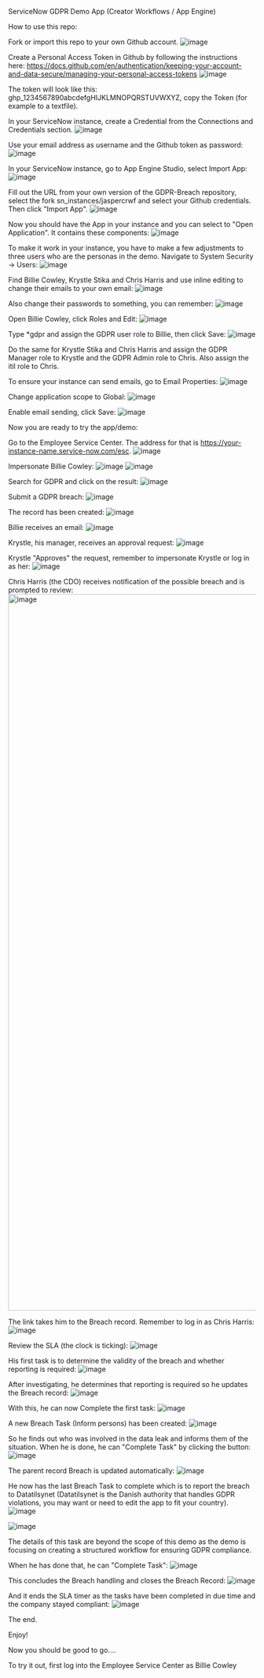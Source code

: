 ServiceNow GDPR Demo App (Creator Workflows / App Engine)

How to use this repo:

Fork or import this repo to your own Github account.
![image](https://github.com/user-attachments/assets/3877293b-f975-4639-a636-c291df16c3cf)

Create a Personal Access Token in Github by following the instructions here:
https://docs.github.com/en/authentication/keeping-your-account-and-data-secure/managing-your-personal-access-tokens
![image](https://github.com/user-attachments/assets/dc02bccc-608c-48f1-b32a-c1d5f69a5880)

The token will look like this: ghp_1234567890abcdefgHIJKLMNOPQRSTUVWXYZ, copy the Token (for example to a textfile).

In your ServiceNow instance, create a Credential from the Connections and Credentials section.
![image](https://github.com/user-attachments/assets/61e1d4da-cbfb-4ea1-987a-418f78cce899)

Use your email address as username and the Github token as password:
![image](https://github.com/user-attachments/assets/05dd8fc2-56b0-4ebf-83f5-5754a6d19b02)



In your ServiceNow instance, go to App Engine Studio, select Import App:
![image](https://github.com/user-attachments/assets/72265c8e-37d2-4568-ba17-38ae7d80f7e9)

Fill out the URL from your own version of the GDPR-Breach repository, select the fork sn_instances/jaspercrwf and select your Github credentials. Then click "Import App".
![image](https://github.com/user-attachments/assets/d775e978-a15b-4323-87fe-5eadcd938015)


Now you should have the App in your instance and you can select to "Open Application". It contains these components:
![image](https://github.com/user-attachments/assets/4b493e8f-64b9-47c7-b95f-a0d9be21e775)

To make it work in your instance, you have to make a few adjustments to three users who are the personas in the demo. Navigate to System Security -> Users:
![image](https://github.com/user-attachments/assets/8fba6b8e-aa7d-414e-921c-0d69755744b4)

Find Billie Cowley, Krystle Stika and Chris Harris and use inline editing to change their emails to your own email:
![image](https://github.com/user-attachments/assets/2d8d26ba-ac87-482c-b810-8e48acb17b84)

Also change their passwords to something, you can remember:
![image](https://github.com/user-attachments/assets/e001cc9b-f781-4f3c-b2a1-c605a139ad9c)

Open Billie Cowley, click Roles and Edit:
![image](https://github.com/user-attachments/assets/481a9775-d3c8-46eb-bc59-4ea43ccf81ee)

Type *gdpr and assign the GDPR user role to Billie, then click Save:
![image](https://github.com/user-attachments/assets/0258b8ff-95ed-4ee8-bc16-bb97dfea9edc)

Do the same for Krystle Stika and Chris Harris and assign the GDPR Manager role to Krystle and the GDPR Admin role to Chris. Also assign the itil role to Chris.

To ensure your instance can send emails, go to Email Properties:
![image](https://github.com/user-attachments/assets/704ca8bd-6505-46e0-842d-288102af01aa)

Change application scope to Global:
![image](https://github.com/user-attachments/assets/fe1bc791-20f6-454c-a078-3d3639bba7d3)

Enable email sending, click Save:
![image](https://github.com/user-attachments/assets/120e09e8-4b63-4be1-9262-c42c52c96f40)


Now you are ready to try the app/demo:

Go to the Employee Service Center. The address for that is https://your-instance-name.service-now.com/esc.
![image](https://github.com/user-attachments/assets/f276c960-2086-4a62-91bb-fe3767eb919d)

Impersonate Billie Cowley:
![image](https://github.com/user-attachments/assets/45469698-edec-4d28-b679-3c9cf35bca5e)
![image](https://github.com/user-attachments/assets/095abcb6-5907-4d28-a9f7-0be546c01a57)

Search for GDPR and click on the result:
![image](https://github.com/user-attachments/assets/7258da01-9f4a-448c-aee6-ad21723a3279)

Submit a GDPR breach:
![image](https://github.com/user-attachments/assets/693f4a6f-841e-4276-8023-7e621188ef0c)

The record has been created:
![image](https://github.com/user-attachments/assets/3c326766-30c1-444e-a46d-e42ffad8dab1)

Billie receives an email:
![image](https://github.com/user-attachments/assets/6741cec1-c3dd-4413-9040-05a2532c7255)

Krystle, his manager, receives an approval request:
![image](https://github.com/user-attachments/assets/de1195ba-6823-4f8d-9000-e323683485c3)

Krystle "Approves" the request, remember to impersonate Krystle or log in as her:
![image](https://github.com/user-attachments/assets/8bec1af5-cf6b-46b1-85a6-9275ad5950ea)

Chris Harris (the CDO) receives notification of the possible breach and is prompted to review:
<img width="1454" alt="image" src="https://github.com/user-attachments/assets/8cbf1367-4116-4858-b337-7a50bd3658b4">

The link takes him to the Breach record. Remember to log in as Chris Harris:
![image](https://github.com/user-attachments/assets/965d95b8-7fb4-4258-83d2-0a298dca86a9)

Review the SLA (the clock is ticking):
![image](https://github.com/user-attachments/assets/b586856d-e0ac-4331-9504-29225459fe88)

His first task is to determine the validity of the breach and whether reporting is required:
![image](https://github.com/user-attachments/assets/03bd7ef9-89f9-43a4-b14c-283805587c9c)

After investigating, he determines that reporting is required so he updates the Breach record:
![image](https://github.com/user-attachments/assets/e376338b-931c-4f62-a0f7-3deb58418db1)

With this, he can now Complete the first task:
![image](https://github.com/user-attachments/assets/fae0985e-3b99-4985-b36c-6927c2fd7d0a)

A new Breach Task (Inform persons) has been created:
![image](https://github.com/user-attachments/assets/acab5db5-98a6-4b06-a1e4-ee8dffc48af2)

So he finds out who was involved in the data leak and informs them of the situation.
When he is done, he can "Complete Task" by clicking the button:
![image](https://github.com/user-attachments/assets/9149e905-5111-43c0-b4d8-26ab9178f956)

The parent record Breach is updated automatically:
![image](https://github.com/user-attachments/assets/3390fb2a-6e18-4cdc-9643-2ecab463af06)

He now has the last Breach Task to complete which is to report the breach to Datatilsynet (Datatilsynet is the Danish authority that handles GDPR violations, you may want or need to edit the app to fit your country).
![image](https://github.com/user-attachments/assets/295e8506-f096-484c-aeb4-3692519d8807)

![image](https://github.com/user-attachments/assets/b26da762-9b2e-4cf5-86bf-699e7c16797b)

The details of this task are beyond the scope of this demo as the demo is focusing on creating a structured workflow for ensuring GDPR compliance.

When he has done that, he can "Complete Task":
![image](https://github.com/user-attachments/assets/1fb7b3c4-0e1b-470b-b2e3-efde4803eb03)

This concludes the Breach handling and closes the Breach Record:
![image](https://github.com/user-attachments/assets/1e96cdc3-113c-4cd5-a502-80ca61fc4546)

And it ends the SLA timer as the tasks have been completed in due time and the company stayed compliant:
![image](https://github.com/user-attachments/assets/0eec61b9-06f0-46fb-9a2f-6259ad00737f)

The end.

Enjoy!








































Now you should be good to go....

To try it out, first log into the Employee Service Center as Billie Cowley




